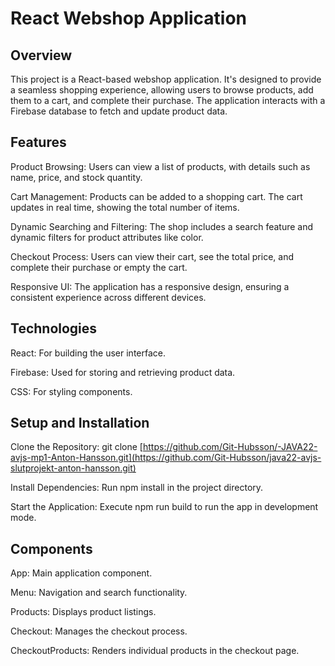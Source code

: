 # React Webshop Application
## Overview
This project is a React-based webshop application. It's designed to provide a seamless shopping experience, allowing users to browse products, add them to a cart, and complete their purchase. The application interacts with a Firebase database to fetch and update product data.

## Features
Product Browsing: Users can view a list of products, with details such as name, price, and stock quantity.

Cart Management: Products can be added to a shopping cart. The cart updates in real time, showing the total number of items.

Dynamic Searching and Filtering: The shop includes a search feature and dynamic filters for product attributes like color.

Checkout Process: Users can view their cart, see the total price, and complete their purchase or empty the cart.

Responsive UI: The application has a responsive design, ensuring a consistent experience across different devices.
## Technologies
React: For building the user interface.

Firebase: Used for storing and retrieving product data.

CSS: For styling components.
## Setup and Installation
Clone the Repository: git clone [https://github.com/Git-Hubsson/-JAVA22-avjs-mp1-Anton-Hansson.git](https://github.com/Git-Hubsson/java22-avjs-slutprojekt-anton-hansson.git)

Install Dependencies: Run npm install in the project directory.

Start the Application: Execute npm run build to run the app in development mode.
## Components
App: Main application component.

Menu: Navigation and search functionality.

Products: Displays product listings.

Checkout: Manages the checkout process.

CheckoutProducts: Renders individual products in the checkout page.
